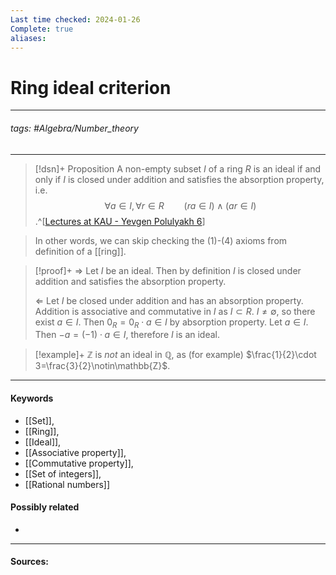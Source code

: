 ```yaml
---
Last time checked: 2024-01-26
Complete: true
aliases:
---
```

# Ring ideal criterion
***
###### tags: #Algebra/Number_theory 
***
>[!dsn]+ Proposition
>A non-empty subset $I$ of a ring $R$ is an ideal if and only if $I$ is closed under addition and satisfies the absorption property, i.e.
>$$\forall a\in I,\forall r\in R\qquad (ra\in I)\land(ar\in I)$$
>.^[[Lectures at KAU - Yevgen Polulyakh 6](https://drive.google.com/drive/folders/1OBF4iFXhiyJQ2lVaDTRnDEnyDf6hImIg)]

>In other words, we can skip checking the $(1)$-$(4)$ axioms from definition of a [[ring]].

>[!proof]+
>$\Rightarrow$
>Let $I$ be an ideal. Then by definition $I$ is closed under addition and satisfies the absorption property.
>
>$\Leftarrow$
>Let $I$ be closed under addition and has an absorption property. 
>Addition is associative and commutative in $I$ as $I\subset R$. $I\ne\emptyset$, so there exist $a\in I$. Then $0_{R}=0_{R}\cdot a\in I$ by absorption property. Let $a\in I$. Then $-a=(-1)\cdot a\in I$, therefore $I$ is an ideal.

>[!example]+ 
>$\mathbb{Z}$ is *not* an ideal in $\mathbb{Q}$, as (for example) $\frac{1}{2}\cdot 3=\frac{3}{2}\notin\mathbb{Z}$.
***
#### Keywords
- [[Set]],
- [[Ring]],
- [[Ideal]],
- [[Associative property]],
- [[Commutative property]],
- [[Set of integers]],
- [[Rational numbers]]
#### Possibly related
- 
***
#### Sources: